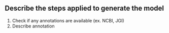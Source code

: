 ## Describe the steps applied to generate the model

1. Check if any annotations are available (ex. NCBI, JGI)
2. Describe annotation
